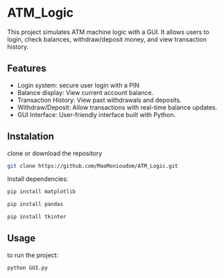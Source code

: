 # ATM_Logic 

This project simulates ATM machine logic with a GUI. It allows users to login, check balances, withdraw/deposit money, and view transaction history.

## Features
- Login system: secure user login with a PIN
- Balance display: View current account balance.
- Transaction History: View past withdrawals and deposits.
- Withdraw/Deposit: Allow transactions with real-time balance updates.
- GUI Interface: User-friendly interface built with Python.

## Instalation
clone or download the repository
```bash
git clone https://github.com/MaoMonioudom/ATM_Logic.git
```
Install dependencies:
```bash
pip install matplotlib
```
```bash
pip install pandas
```
```bash
pip install tkinter
```

## Usage
to run the project:
```bash
python GUI.py
